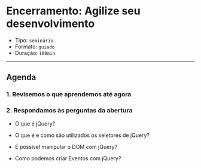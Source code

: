 # Encerramento: Agilize seu desenvolvimento

- Tipo: `seminário`
- Formato: `guiado`
- Duração: `100min`

***

## Agenda

### 1. Revisemos o que aprendemos até agora

### 2. Respondamos às perguntas da abertura

- O que é jQuery?

- O que é e como são utilizados os seletores de jQuery?

- É possível manipular o DOM com jQuery?

- Como podemos criar Eventos com jQuery?
